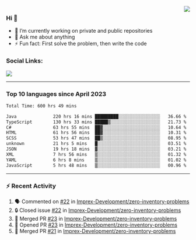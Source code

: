 <!--
<a href="https://wuffy.eu">
  <img align="right" src="https://github.com/ngloader/ngloader/blob/devcard/devcard.png" height="410" width="300" alt="NgLoader's Dev Card"/>
</a>
-->

<a href="https://wuffy.eu">
  <img align="right" src="https://github-readme-stats.vercel.app/api?username=ngloader&count_private=true&include_all_commits=true&show_icons=true&hide_rank=true&theme=dracula" />
</a>

### Hi 👋
- 🔭 I’m currently working on private and public repositories
- 💬 Ask me about anything
- ⚡ Fun fact: First solve the problem, then write the code

### Social Links:
<a href="https://discord.gg/jUtRU5Q">
  <img src="https://dcbadge.vercel.app/api/shield/128286216708685824?style=flat&theme=clean&compact=true" />
</a>

<!--
---

<div>
  <img src="https://github-readme-stats.vercel.app/api/wakatime?username=NgLoader&api_domain=wakapi.wuffy.dev&bg_color=282a36&title_color=ff6e96&icon_color=2F855A&text_color=ffffff&custom_title=Week%20Stats&layout=compact" />
</div>

---

<div>
  <img height="170" align="left" src="https://github-readme-stats.vercel.app/api?username=ngloader&count_private=true&include_all_commits=true&show_icons=true&theme=dracula" />
  <img src="https://github-readme-stats.vercel.app/api/top-langs/?username=ngloader&layout=compact&theme=dracula" />
</div>

---

<a href="https://github.com/ryo-ma/github-profile-trophy">
  <img width=800 src="https://github-profile-trophy.vercel.app/?username=ngloader&column=8&theme=dracula&no-frame=true"/>
</a>
-->

---

### Top 10 languages since April 2023

<!--START_SECTION:waka-->

```txt
Total Time: 600 hrs 49 mins

Java              220 hrs 16 mins █████████░░░░░░░░░░░░░░░░   36.66 %
TypeScript        130 hrs 33 mins █████▒░░░░░░░░░░░░░░░░░░░   21.73 %
C#                63 hrs 55 mins  ██▓░░░░░░░░░░░░░░░░░░░░░░   10.64 %
HTML              61 hrs 56 mins  ██▓░░░░░░░░░░░░░░░░░░░░░░   10.31 %
SCSS              53 hrs 47 mins  ██▒░░░░░░░░░░░░░░░░░░░░░░   08.95 %
unknown           21 hrs 5 mins   █░░░░░░░░░░░░░░░░░░░░░░░░   03.51 %
JSON              19 hrs 18 mins  ▓░░░░░░░░░░░░░░░░░░░░░░░░   03.21 %
XML               7 hrs 56 mins   ▒░░░░░░░░░░░░░░░░░░░░░░░░   01.32 %
YAML              6 hrs 8 mins    ▒░░░░░░░░░░░░░░░░░░░░░░░░   01.02 %
JavaScript        5 hrs 48 mins   ▒░░░░░░░░░░░░░░░░░░░░░░░░   00.96 %
```

<!--END_SECTION:waka-->

---

### :zap: Recent Activity
<!--START_SECTION:activity-->
1. 🗣 Commented on [#22](https://github.com/Imprex-Development/zero-inventory-problems/issues/22#issuecomment-2090358140) in [Imprex-Development/zero-inventory-problems](https://github.com/Imprex-Development/zero-inventory-problems)
2. 🔒 Closed issue [#22](https://github.com/Imprex-Development/zero-inventory-problems/issues/22) in [Imprex-Development/zero-inventory-problems](https://github.com/Imprex-Development/zero-inventory-problems)
3. 🎉 Merged PR [#23](https://github.com/Imprex-Development/zero-inventory-problems/pull/23) in [Imprex-Development/zero-inventory-problems](https://github.com/Imprex-Development/zero-inventory-problems)
4. 💪 Opened PR [#23](https://github.com/Imprex-Development/zero-inventory-problems/pull/23) in [Imprex-Development/zero-inventory-problems](https://github.com/Imprex-Development/zero-inventory-problems)
5. 🎉 Merged PR [#21](https://github.com/Imprex-Development/zero-inventory-problems/pull/21) in [Imprex-Development/zero-inventory-problems](https://github.com/Imprex-Development/zero-inventory-problems)
<!--END_SECTION:activity-->
